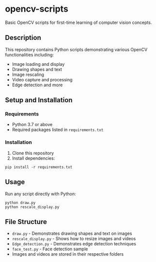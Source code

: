 # opencv-scripts
Basic OpenCV scripts for first-time learning of computer vision concepts.

## Description
This repository contains Python scripts demonstrating various OpenCV functionalities including:
- Image loading and display
- Drawing shapes and text
- Image rescaling
- Video capture and processing
- Edge detection and more

## Setup and Installation

### Requirements
- Python 3.7 or above
- Required packages listed in `requirements.txt`

### Installation
1. Clone this repository
2. Install dependencies:
```
pip install -r requirements.txt
```

## Usage
Run any script directly with Python:
```
python draw.py
python rescale_display.py
```

## File Structure
- `draw.py` - Demonstrates drawing shapes and text on images
- `rescale_display.py` - Shows how to resize images and videos
- `Edge_detection.py` - Demonstrates edge detection techniques
- `face_test.py` - Face detection sample
- Images and videos are stored in their respective folders